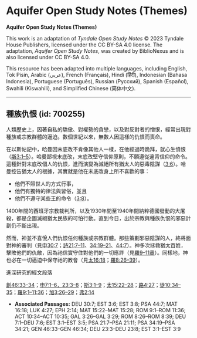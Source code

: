 # Aquifer Open Study Notes (Themes)

**Aquifer Open Study Notes (Themes)**

This work is an adaptation of *Tyndale Open Study Notes* © 2023 Tyndale House Publishers, licensed under the CC BY\-SA 4\.0 license. The adaptation, *Aquifer Open Study Notes*, was created by BiblioNexus and is also licensed under CC BY\-SA 4\.0\.

This resource has been adapted into multiple languages, including English, Tok Pisin, Arabic (عربي), French (Français), Hindi (हिंदी), Indonesian (Bahasa Indonesia), Portuguese (Português), Russian (Русский), Spanish (Español), Swahili (Kiswahili), and Simplified Chinese (简体中文).



--------------------------------

## 種族仇恨 (id: 700255)

人類歷史上，因著自私的驕傲、對權勢的貪戀，以及對反對者的憎恨，經常出現對種族或宗教群體的逼迫。數個世紀以來，無數人因這樣的仇恨而喪命。

在以斯帖記中，哈曼因末底改不肯像其他人一樣，在他經過時跪拜，就心生憤恨（[斯3:1–5](https://ref.ly/Esth3:1-Esth3:5)）。哈曼鄙視末底改，末底改堅守信仰原則，不願遵從違背信仰的命令。這種針對末底改個人的仇恨，進而演變為滅絕所有猶太人的惡毒陰謀（[3:6](https://ref.ly/Esth3:6)）。哈曼控告猶太人的根據，其實就是他在末底改身上所不喜歡的事：

* 他們不照世人的方式行事，
* 他們有獨特的律法與習俗，並且
* 他們不遵守某些王的命令（[3:8](https://ref.ly/Esth3:8)）。

1400年間的西班牙宗教裁判所，以及1930年間至1940年間納粹德國發動的大屠殺，都是企圖滅絕猶太民族的可怕行動。直到今日，出於宗教與種族仇恨的邪惡計劃仍不斷出現。

然而，神並不喜悅人們仇恨任何種族或宗教群體。那些策劃邪惡陰謀的人，終將面對神的審判（見[申30:7](https://ref.ly/Deut30:7)；[詩21:7–11](https://ref.ly/Ps21:7-Ps21:11)、[34:19–21](https://ref.ly/Ps34:19-Ps34:21)、[44:7](https://ref.ly/Ps44:7)）。神多次拯救猶太百姓，擊敗他們的仇敵，因為祂信實守住對他們的一切應許（見[羅9–11章](https://ref.ly/Rom9:1-Rom11:36)）。同樣地，神也必在一切逼迫中保守祂的教會（見[太16:18](https://ref.ly/Matt16:18)；[羅8:26–39](https://ref.ly/Rom8:26-Rom8:39)）。

進深研究的經文段落

[創46:33–34](https://ref.ly/Gen46:33-Gen46:34)；[申7:1–6，](https://ref.ly/Deut7:1-Deut7:6)[23:3–8](https://ref.ly/Deut23:3-Deut23:8)；[斯3:1–9](https://ref.ly/Esth3:1-Esth3:9)；[太15:22–28](https://ref.ly/Matt15:22-Matt15:28)；[路4:27](https://ref.ly/Luke4:27)；[徒10:34–35](https://ref.ly/Acts10:34-Acts10:35)；[羅9:1–11:36](https://ref.ly/Rom9:1-Rom11:36)；[加3:26–29](https://ref.ly/Gal3:26-Gal3:29)；[弗2:14](https://ref.ly/Eph2:14)

* **Associated Passages:** DEU 30:7; EST 3:6; EST 3:8; PSA 44:7; MAT 16:18; LUK 4:27; EPH 2:14; MAT 15:22–MAT 15:28; ROM 9:1–ROM 11:36; ACT 10:34–ACT 10:35; GAL 3:26–GAL 3:29; ROM 8:26–ROM 8:39; DEU 7:1–DEU 7:6; EST 3:1–EST 3:5; PSA 21:7–PSA 21:11; PSA 34:19–PSA 34:21; GEN 46:33–GEN 46:34; DEU 23:3–DEU 23:8; EST 3:1–EST 3:9

